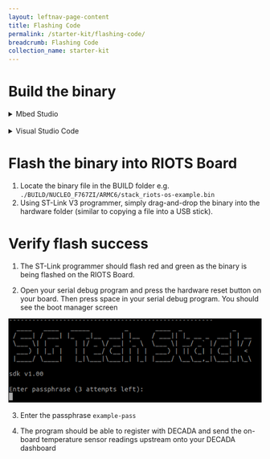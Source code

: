 ```yaml
---
layout: leftnav-page-content
title: Flashing Code
permalink: /starter-kit/flashing-code/
breadcrumb: Flashing Code
collection_name: starter-kit
---
```


# Build the binary

<details>
  <summary>Mbed Studio</summary>

  1. Open Mbed Studio and login using your newly created Mbed account
  2. File → Open Workspace → \<workspace_directory>
  3. On the top left, select `stack-riots-os-example` as the Active program
  4. Ensure Target is set to **NUCLEO-F767ZI (NUCLEO_F767ZI)**
  5. We use C++11 as the standard for software development. Under Build profile, select **Import custom profiles**, select `./tools/profiles/mbedstudio_release.json`
  ![mbed-studio](/images/riots-dk/flashing-code/mbed_studio_setup_1.png)
  6. Click on the blue hammer icon on the left to build the source code. The binary image would be located in `./BUILD/NUCLEO_F767ZI/ARMC6/stack_riots-os-example.bin`
  If your build was successful, you should see something similar to the screenshot below:
  ![mbed-studio](/images/riots-dk/flashing-code/mbed_studio_setup_2.png)

  **Running Unit Tests (Optional):**
  1. In terminal (at the root of the repository), `mbed test -t GCC_ARM -m NUCLEO_F767ZI --profile ./tools/profiles/tiny_debug.json -n src-*,threads-*`

</details>

<br>
<details>
  <summary>Visual Studio Code</summary>

  1. In VS Code, File → Open Workspace... → \<workspace_directory>
  2. In VS Code's terminal (or your regular terminal), `mbed compile --target NUCLEO_F767ZI --toolchain GCC_ARM --profile ./tools/profiles/tiny_debug.json` to compile
  ![vscode](/images/riots-dk/flashing-code/vscode_setup_1.png)
  If your build was successful, you should see something similar to the screenshot below:
  ![vscode](/images/riots-dk/flashing-code/vscode_setup_2.png)
  **Running Unit Tests (Optional):**
  1. In terminal (at the root of the repository), `mbed test -t GCC_ARM -m NUCLEO_F767ZI --profile ./tools/profiles/tiny_debug.json -n src-*,threads-*`

</details>

# Flash the binary into RIOTS Board

1. Locate the binary file in the BUILD folder e.g. `./BUILD/NUCLEO_F767ZI/ARMC6/stack_riots-os-example.bin`
2. Using ST-Link V3 programmer, simply drag-and-drop the binary into the hardware folder (similar to copying a file into a USB stick). 

# Verify flash success

1. The ST-Link programmer should flash red and green as the binary is being flashed on the RIOTS Board.

2. Open your serial debug program and press the hardware reset button on your board. Then press space in your serial debug program. You should see the boot manager screen 

![boot](/images/riots-dk/flashing-code/flash_success.png)

3. Enter the passphrase `example-pass` 

4. The program should be able to register with DECADA and send the on-board temperature sensor readings upstream onto your DECADA dashboard

